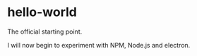 # hello-world
The official starting point.

I will now begin to experiment with NPM, Node.js and electron.
